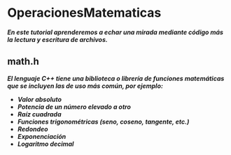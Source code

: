 # OperacionesMatematicas

**_En este tutorial aprenderemos a echar una mirada mediante código más la lectura y escritura de archivos._**

## math.h

**_El lenguaje C++ tiene una biblioteca o librería de funciones matemáticas que se incluyen las de uso más común, por ejemplo:_**

- **_Valor absoluto_**
- **_Potencia de un número elevado a otro_**
- **_Raíz cuadrada_**
- **_Funciones trigonométricas (seno, coseno, tangente, etc.)_**
- **_Redondeo_**
- **_Exponenciación_**
- **_Logaritmo decimal_**
